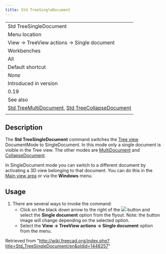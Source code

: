 ```yaml
---
title: Std TreeSingleDocument
---
```


|                                                                                                                                                           |
| --------------------------------------------------------------------------------------------------------------------------------------------------------- |
| Std TreeSingleDocument                                                                                                                                    |
| Menu location                                                                                                                                             |
| View → TreeView actions → Single document                                                                                                                 |
| Workbenches                                                                                                                                               |
| All                                                                                                                                                       |
| Default shortcut                                                                                                                                          |
| _None_                                                                                                                                                    |
| Introduced in version                                                                                                                                     |
| 0.19                                                                                                                                                      |
| See also                                                                                                                                                  |
| [Std TreeMultiDocument](/Std_TreeMultiDocument "Std TreeMultiDocument"), [Std TreeCollapseDocument](/Std_TreeCollapseDocument "Std TreeCollapseDocument") |
|                                                                                                                                                           |

## Description

The **Std TreeSingleDocument** command switches the [Tree view](/Tree_view "Tree view") DocumentMode to SingleDocument. In this mode only a single document is visible in the Tree view. The other modes are [MultiDocument](/Std_TreeMultiDocument "Std TreeMultiDocument") and [CollapseDocument](/Std_TreeCollapseDocument "Std TreeCollapseDocument").

In SingleDocument mode you can switch to a different document by activating a 3D view belonging to that document. You can do this in the [Main view area](/Main_view_area "Main view area") or via the **Windows** menu.

## Usage

1. There are several ways to invoke the command:
   - Click on the black down arrow to the right of the ![](/images/Std_TreeSyncView.svg) button and select the **Single document** option from the flyout. Note: the button image will change depending on the selected option.
   - Select the **View → TreeView actions → Single document** option from the menu.

Retrieved from "<http://wiki.freecad.org/index.php?title=Std_TreeSingleDocument/en&oldid=1448257>"
